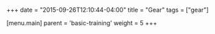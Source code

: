 +++
date = "2015-09-26T12:10:44-04:00"
title = "Gear"
tags = ["gear"]

[menu.main]
  parent = 'basic-training'
  weight = 5
+++
